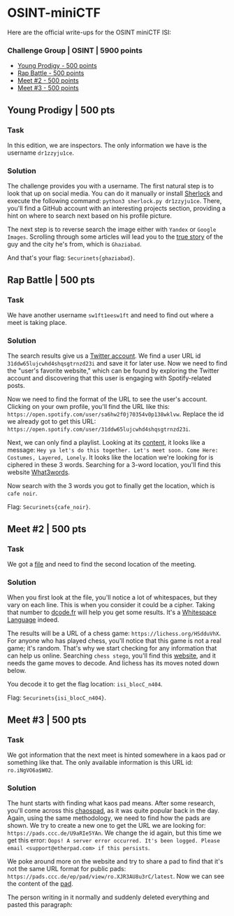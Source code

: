 # OSINT-miniCTF

Here are the official write-ups for the OSINT miniCTF ISI:

### Challenge Group | OSINT | 5900 points

- [Young Prodigy - 500 points](#Young-Prodigy--500-pts)
- [Rap Battle - 500 points](#Rap-Battle--500-pts)
- [Meet #2 - 500 points](#Meet-#2--500-pts)
- [Meet #3 - 500 points](#Meet-#3--500-pts)

## Young Prodigy | 500 pts

### Task

In this edition, we are inspectors. The only information we have is the username `dr1zzyju1ce`.

### Solution

The challenge provides you with a username. The first natural step is to look that up on social media. You can do it manually or install [Sherlock](https://github.com/sherlock-project/sherlock) and execute the following command: `python3 sherlock.py dr1zzyju1ce`. There, you'll find a GitHub account with an interesting projects section, providing a hint on where to search next based on his profile picture.

The next step is to reverse search the image either with `Yandex` or `Google Images`. Scrolling through some articles will lead you to the [true story](https://afamily.vn/quy-tu-11-tuoi-gia-lam-hacker-roi-doa-tung-anh-nong-cua-bo-me-bat-ca-nha-nop-315-trieu-de-tieu-vat-20210205150850321.chn) of the guy and the city he's from, which is `Ghaziabad`.

And that's your flag: `Securinets{ghaziabad}`.

## Rap Battle | 500 pts

### Task

We have another username `sw1ft1eesw1ft` and need to find out where a meet is taking place.

### Solution

The search results give us a [Twitter account](https://twitter.com/sw1ft1eesw1ft). We find a user URL id `31ddw65lujcwhd4shqsgtrnzd23i` and save it for later use. Now we need to find the "user's favorite website," which can be found by exploring the Twitter account and discovering that this user is engaging with Spotify-related posts.

Now we need to find the format of the URL to see the user's account. Clicking on your own profile, you'll find the URL like this: `https://open.spotify.com/user/sa6hw2f0j70354v0p138wklvw`. Replace the id we already got to get this URL: `https://open.spotify.com/user/31ddw65lujcwhd4shqsgtrnzd23i`.

Next, we can only find a playlist. Looking at its [content](https://open.spotify.com/playlist/424EqFwanMCT5g6lK6FieN), it looks like a message: `Hey ya let's do this together. Let's meet soon. Come Here: Costumes, Layered, Lonely`. It looks like the location we're looking for is ciphered in these 3 words. Searching for a 3-word location, you'll find this website [What3words](https://what3words.com/).

Now search with the 3 words you got to finally get the location, which is `cafe noir`.

Flag: `Securinets{cafe_noir}`.

## Meet #2 | 500 pts

### Task

We got a [file](file.txt) and need to find the second location of the meeting.

### Solution

When you first look at the file, you'll notice a lot of whitespaces, but they vary on each line. This is when you consider it could be a cipher. Taking that number to [dcode.fr](https://www.dcode.fr/cipher-identifier) will help you get some results. It's a [Whitespace Language](https://www.dcode.fr/whitespace-language) indeed.

The results will be a URL of a chess game: `https://lichess.org/HSdduVhX`. For anyone who has played chess, you'll notice that this game is not a real game; it's random. That's why we start checking for any information that can help us online. Searching `chess stego`, you'll find this [website](https://incoherency.co.uk/chess-steg/), and it needs the game moves to decode. And lichess has its moves noted down below.

You decode it to get the flag location: `isi_blocC_n404`.

Flag: `Securinets{isi_blocC_n404}`.

## Meet #3 | 500 pts

### Task

We got information that the next meet is hinted somewhere in a kaos pad or something like that. The only available information is this URL id: `ro.iNgVO6a$W02`.

### Solution

The hunt starts with finding what kaos pad means. After some research, you'll come across this [chaospad](https://pads.ccc.de/), as it was quite popular back in the day. Again, using the same methodology, we need to find how the pads are shown. We try to create a new one to get the URL we are looking for: `https://pads.ccc.de/U9aRIe5YAn`. We change the id again, but this time we get this error: `Oops! A server error occurred. It's been logged. Please email <support@etherpad.com> if this persists`.

We poke around more on the website and try to share a pad to find that it's not the same URL format for public pads: `https://pads.ccc.de/ep/pad/view/ro.XJR3AU8u3rC/latest`. Now we can see the content of the [pad](https://pads.ccc.de/ep/pad/view/ro.iNgVO6a$W02/latest).

The person writing in it normally and suddenly deleted everything and pasted this paragraph:

